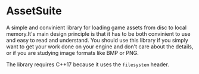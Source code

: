 # AssetSuite
A simple and convinient library for loading game assets from disc to local memory.It's main design principle is that it has to be both convinient to use and easy to read and understand. You should use this library if you simply want to get your work done on your engine and don't care about the details, or if you are studying image formats like BMP or PNG.

The library requires C++17 because it uses the `filesystem` header.
